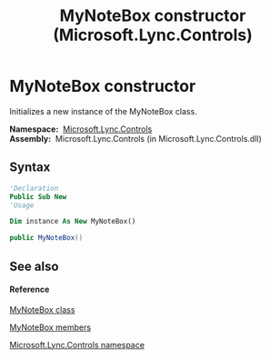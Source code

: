 ﻿---
title: MyNoteBox constructor  (Microsoft.Lync.Controls)
TOCTitle: 'MyNoteBox constructor '
ms:assetid: M:Microsoft.Lync.Controls.MyNoteBox.#ctor_DI_3_UC_OCS14MrefLyncWPF
ms:mtpsurl: https://msdn.microsoft.com/en-us/library/microsoft.lync.controls.mynotebox_di_3_uc_ocs14mreflyncwpf.mynotebox_di_3_uc_ocs14mreflyncwpf(v=office.15)
ms:contentKeyID: 48591757
ms.date: 07/28/2014
mtps_version: v=office.15
f1_keywords:
- Microsoft.Lync.Controls.MyNoteBox.MyNoteBox
dev_langs:
- CSharp
- JScript
- VB
- other
---

# MyNoteBox constructor

Initializes a new instance of the MyNoteBox class.

**Namespace:**  [Microsoft.Lync.Controls](microsoft-lync-controls-namespace_1.md)  
**Assembly:**  Microsoft.Lync.Controls (in Microsoft.Lync.Controls.dll)

## Syntax

``` vb
'Declaration
Public Sub New
'Usage

Dim instance As New MyNoteBox()
```

``` csharp
public MyNoteBox()
```

## See also

#### Reference

[MyNoteBox class](mynotebox-class-microsoft-lync-controls_1.md)

[MyNoteBox members](mynotebox-members-microsoft-lync-controls_1.md)

[Microsoft.Lync.Controls namespace](microsoft-lync-controls-namespace_1.md)

